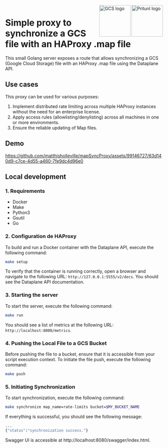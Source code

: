 <a href="https://www.haproxy.com">
    <img src="https://upload.wikimedia.org/wikipedia/commons/a/ab/Haproxy-logo.png" alt="Pritunl logo" title="Pritunl" align="right" height="100" />
</a>
<a href="https://cloud.google.com/storage">
    <img src="https://imgs.search.brave.com/5lxcXp7DQkSKquKVb6CQapUrgQTRsibWDzbcaLBqfi0/rs:fit:860:0:0/g:ce/aHR0cHM6Ly9zdGF0/aWMtMDAuaWNvbmR1/Y2suY29tL2Fzc2V0/cy4wMC9jbG91ZC1z/dG9yYWdlLWljb24t/MjU2eDIwNC1kb3Z3/cGp5eC5wbmc" alt="GCS logo" title="GCS" align="right" height="100" />
</a>

# Simple proxy to synchronize a GCS file with an HAProxy .map file

This small Golang server exposes a route that allows synchronizing a GCS (Google Cloud Storage) file with an HAProxy .map file using the Dataplane API.

## Use cases

This proxy can be used for various purposes:

1. Implement distributed rate limiting across multiple HAProxy instances without the need for an enterprise license.
2. Apply access rules (allowlisting/denylisting) across all machines in one or more environments.
3. Ensure the reliable updating of Map files.

## Demo

https://github.com/matthisholleville/mapSyncProxy/assets/99146727/63d140d9-c7ce-4d55-a460-7fe9dc4d96e0

## Local development

### 1. Requirements

- Docker
- Make
- Python3
- Gsutil
- Go

### 2. Configuration de HAProxy

To build and run a Docker container with the Dataplane API, execute the following command:

```bash
make setup
```

To verify that the container is running correctly, open a browser and navigate to the following URL: `http://127.0.0.1:5555/v2/docs`. You should see the Dataplane API documentation.

### 3. Starting the server

To start the server, execute the following command:

```bash
make run
```

You should see a list of metrics at the following URL: `http://localhost:8000/metrics`.

### 4. Pushing the Local File to a GCS Bucket

Before pushing the file to a bucket, ensure that it is accessible from your script execution context. To initiate the file push, execute the following command:

```bash
make push
```

### 5. Initiating Synchronization

To start synchronization, execute the following command:

```bash
make synchronize map_name=rate-limits bucket=$MY_BUCKET_NAME
```

If everything is successful, you should see the following message:

```bash
...
{"status":"synchronization success."}
```

Swagger UI is accessible at http://localhost:8080/swagger/index.html.
